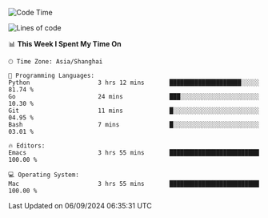 <!--START_SECTION:waka-->
![Code Time](http://img.shields.io/badge/Code%20Time-2%2C168%20hrs%2052%20mins-blue)

![Lines of code](https://img.shields.io/badge/From%20Hello%20World%20I%27ve%20Written-308.0%20thousand%20lines%20of%20code-blue)

📊 **This Week I Spent My Time On** 

```text
🕑︎ Time Zone: Asia/Shanghai

💬 Programming Languages: 
Python                   3 hrs 12 mins       ████████████████████░░░░░   81.74 % 
Go                       24 mins             ███░░░░░░░░░░░░░░░░░░░░░░   10.30 % 
Git                      11 mins             █░░░░░░░░░░░░░░░░░░░░░░░░   04.95 % 
Bash                     7 mins              █░░░░░░░░░░░░░░░░░░░░░░░░   03.01 % 

🔥 Editors: 
Emacs                    3 hrs 55 mins       █████████████████████████   100.00 % 

💻 Operating System: 
Mac                      3 hrs 55 mins       █████████████████████████   100.00 % 
```


 Last Updated on 06/09/2024 06:35:31 UTC
<!--END_SECTION:waka-->
